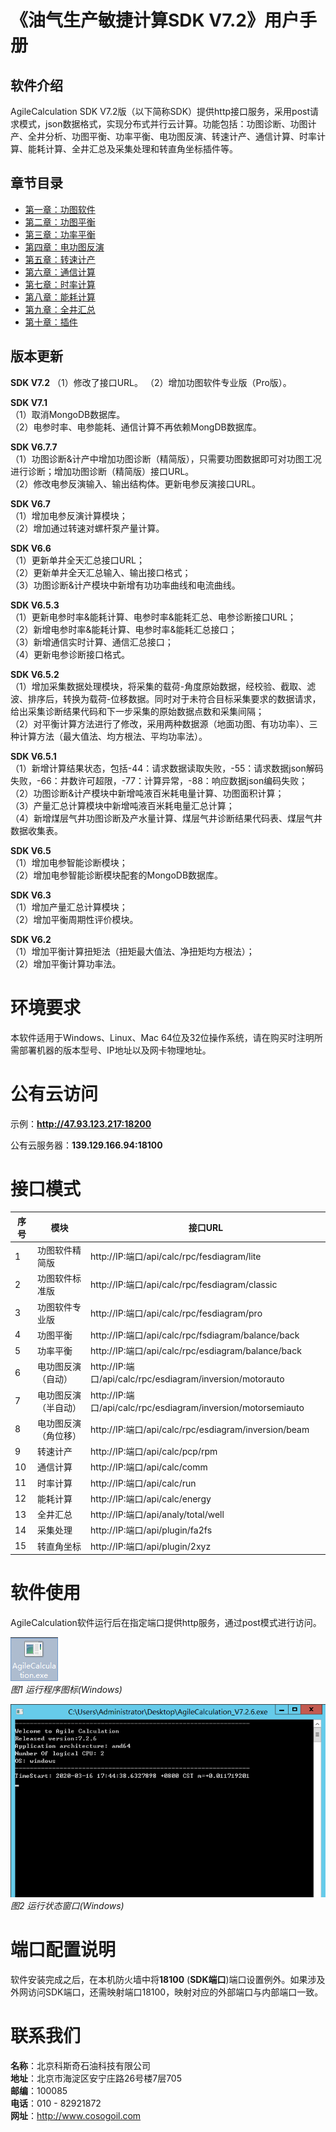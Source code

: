 # 《油气生产敏捷计算SDK V7.2》用户手册

## 软件介绍 

AgileCalculation SDK V7.2版（以下简称SDK）提供http接口服务，采用post请求模式，json数据格式，实现分布式并行云计算。功能包括：功图诊断、功图计产、全井分析、功图平衡、功率平衡、电功图反演、转速计产、通信计算、时率计算、能耗计算、全井汇总及采集处理和转直角坐标插件等。

## 章节目录

* [第一章：功图软件](./Chapter1/Chapter1.md)
* [第二章：功图平衡](./Chapter2/Chapter2.md)
* [第三章：功率平衡](./Chapter3/Chapter3.md)
* [第四章：电功图反演](./Chapter4/Chapter4.md)
* [第五章：转速计产](./Chapter5/Chapter5.md)
* [第六章：通信计算](./Chapter6/Chapter6.md)
* [第七章：时率计算](./Chapter7/Chapter7.md)
* [第八章：能耗计算](./Chapter8/Chapter8.md)
* [第九章：全井汇总](./Chapter9/Chapter9.md)
* [第十章：插件](./Chapter10/Chapter10.md)

## 版本更新

**SDK V7.2**
（1）修改了接口URL。
（2）增加功图软件专业版（Pro版）。  

**SDK V7.1**  
（1）取消MongoDB数据库。  
（2）电参时率、电参能耗、通信计算不再依赖MongDB数据库。  

**SDK V6.7.7**  
（1）功图诊断&计产中增加功图诊断（精简版），只需要功图数据即可对功图工况进行诊断；增加功图诊断（精简版）接口URL。  
（2）修改电参反演输入、输出结构体。更新电参反演接口URL。  

**SDK V6.7**  
（1）增加电参反演计算模块；  
（2）增加通过转速对螺杆泵产量计算。

**SDK V6.6**  
（1）更新单井全天汇总接口URL；  
（2）更新单井全天汇总输入、输出接口格式；  
（3）功图诊断&计产模块中新增有功功率曲线和电流曲线。

**SDK V6.5.3**  
（1）更新电参时率&能耗计算、电参时率&能耗汇总、电参诊断接口URL；  
（2）新增电参时率&能耗计算、电参时率&能耗汇总接口；  
（3）新增通信实时计算、通信汇总接口；  
（4）更新电参诊断接口格式。

**SDK V6.5.2**  
（1）增加采集数据处理模块，将采集的载荷-角度原始数据，经校验、截取、滤波、排序后，转换为载荷-位移数据。同时对于未符合目标采集要求的数据请求，给出采集诊断结果代码和下一步采集的原始数据点数和采集间隔；  
（2）对平衡计算方法进行了修改，采用两种数据源（地面功图、有功功率）、三种计算方法（最大值法、均方根法、平均功率法）。

**SDK V6.5.1**  
（1）新增计算结果状态，包括-44：请求数据读取失败，-55：请求数据json解码失败，-66：井数许可超限，-77：计算异常，-88：响应数据json编码失败；  
（2）功图诊断&计产模块中新增吨液百米耗电量计算、功图面积计算；  
（3）产量汇总计算模块中新增吨液百米耗电量汇总计算；  
（4）新增煤层气井功图诊断及产水量计算、煤层气井诊断结果代码表、煤层气井数据收集表。

**SDK V6.5**  
（1）增加电参智能诊断模块；  
（2）增加电参智能诊断模块配套的MongoDB数据库。

**SDK V6.3**  
（1）增加产量汇总计算模块；  
（2）增加平衡周期性评价模块。

**SDK V6.2**  
（1）增加平衡计算扭矩法（扭矩最大值法、净扭矩均方根法）；  
（2）增加平衡计算功率法。

# 环境要求

本软件适用于Windows、Linux、Mac 64位及32位操作系统，请在购买时注明所需部署机器的版本型号、IP地址以及网卡物理地址。

# 公有云访问

示例：**http://47.93.123.217:18200**

公有云服务器：**139.129.166.94:18100**

# 接口模式

| **序号** | **模块**             | **接口URL**                                                   |
|----------|----------------------|---------------------------------------------------------------|
| 1        | 功图软件精简版       | http://IP:端口/api/calc/rpc/fesdiagram/lite                   |
| 2        | 功图软件标准版       | http://IP:端口/api/calc/rpc/fesdiagram/classic                |
| 3        | 功图软件专业版       | http://IP:端口/api/calc/rpc/fesdiagram/pro                    |
| 4        | 功图平衡             | http://IP:端口/api/calc/rpc/fsdiagram/balance/back            |
| 5        | 功率平衡             | http://IP:端口/api/calc/rpc/esdiagram/balance/back            |
| 6        | 电功图反演（自动）   | http://IP:端口/api/calc/rpc/esdiagram/inversion/motorauto     |
| 7        | 电功图反演（半自动） | http://IP:端口/api/calc/rpc/esdiagram/inversion/motorsemiauto |
| 8        | 电功图反演（角位移） | http://IP:端口/api/calc/rpc/esdiagram/inversion/beam          |
| 9        | 转速计产             | http://IP:端口/api/calc/pcp/rpm                               |
| 10       | 通信计算             | http://IP:端口/api/calc/comm                                  |
| 11       | 时率计算             | http://IP:端口/api/calc/run                                   |
| 12       | 能耗计算             | http://IP:端口/api/calc/energy                                |
| 13       | 全井汇总             | http://IP:端口/api/analy/total/well                           |
| 14       | 采集处理             | http://IP:端口/api/plugin/fa2fs                               |
| 15       | 转直角坐标           | http://IP:端口/api/plugin/2xyz                                |

# 软件使用

AgileCalculation软件运行后在指定端口提供http服务，通过post模式进行访问。

![](./Image/1.png?raw=true)  
*图1 运行程序图标(Windows)*

![](./Image/2.png?raw=true)  
*图2 运行状态窗口(Windows)*

# 端口配置说明

软件安装完成之后，在本机防火墙中将**18100** (**SDK端口**)端口设置例外。如果涉及外网访问SDK端口，还需映射端口18100，映射对应的外部端口与内部端口一致。  

# 联系我们 
**名称**：北京科斯奇石油科技有限公司  
**地址**：北京市海淀区安宁庄路26号楼7层705  
**邮编**：100085  
**电话**：010 - 82921872  
**网址**：http://www.cosogoil.com